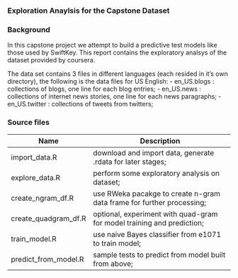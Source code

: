 ### Exploration Anaylsis for the Capstone Dataset

### Background

In this capstone project we attempt to build a predictive test models like those used by SwiftKey. This report contains the exploratory analsys of the dataset provided by coursera.

The data set contains 3 files in different languages (each resided in it’s own directory), the following is the data files for US English: - en_US.blogs : collections of blogs, one line for each blog entries; - en_US.news : collections of internet news stories, one line for each news paragraphs; - en_US.twitter : collections of tweets from twitters;

### Source files 

| Name                 | Description                                                           |
| -------------------- | --------------------------------------------------------------------- |
| import_data.R        | download and import data, generate .rdata for later stages;           |
| explore_data.R       | perform some exploratory analysis on dataset;                         |
| create_ngram_df.R    | use RWeka pacakge to create n-gram data frame for further processing; |
| create_quadgram_df.R | optional, experiment with quad-gram for model training and prediction;|
| train_model.R        | use naive Bayes classifier from e1071 to train model;                 | 
| predict_from_model.R | sample tests to predict from model built from above;                  | 

